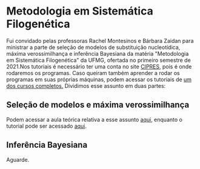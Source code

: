 # Metodologia em Sistemática Filogenética

Fui convidado pelas professoras Rachel Montesinos e Bárbara Zaidan para ministrar a parte de seleção de modelos de substituição nucleotídica, máxima verossimilhança
e inferência Bayesiana da matéria "Metodologia em Sistemática Filogenética" da UFMG, ofertada no primeiro semestre de 2021.Nos tutoriais é necessário ter uma conta 
no site [CIPRES](https://www.phylo.org), pois é onde rodaremos os programas. Caso queiram também aprender a rodar os programas em suas próprias máquinas,
podem acessar os tutoriais de [um dos cursos completos.](https://pedrotaucce.github.io/filogenia/simposio_ufmg) Dividimos esse assunto em duas partes:

## Seleção de modelos e máxima verossimilhança

Podem acessar a aula teórica relativa a esse assunto [aqui](https://youtu.be/N55iUxvRV5Y), enquanto o tutorial pode ser acessado [aqui](https://pedrotaucce.github.io/filogenia/model_sel_and_ML). 

## Inferência Bayesiana

Aguarde.
